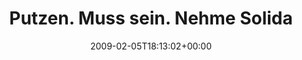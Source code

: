 ---
retweeted: false
source: <a href="http://twitter.com" rel="nofollow">Twitter Web Client</a>
entities:
  hashtags: []
  symbols: []
  user_mentions:
  - name: Bascht
    screen_name: bascht
    indices:
    - '44'
    - '51'
    id_str: '10683982'
    id: '10683982'
  urls: []
display_text_range:
- '0'
- '55'
favorite_count: '0'
id_str: '1180495600'
truncated: false
retweet_count: '0'
id: '1180495600'
created_at: Thu Feb 05 18:13:02 +0000 2009
favorited: false
full_text: Putzen. Muss sein. Nehme Solidaritätstweets [@bascht](https://twitter.com/bascht)
  an.
lang: de
tags:
- pesos:twitter
date: '2009-02-05T18:13:02+00:00'
src: https://twitter.com/bascht/status/1180495600
original_url: https://twitter.com/bascht/status/1180495600
type: twitter_tweet
text: Putzen. Muss sein. Nehme Solidaritätstweets [@bascht](https://twitter.com/bascht)
  an.
title: Putzen. Muss sein. Nehme Solida

---